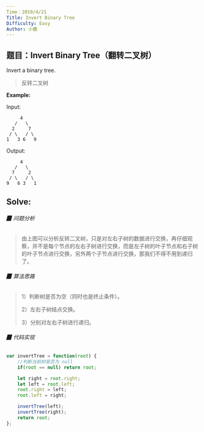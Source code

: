 ```yaml
---
Time：2019/4/21
Title: Invert Binary Tree
Difficulty: Easy
Author: 小鹿
---
```




## 题目：Invert Binary Tree（翻转二叉树）

Invert a binary tree.

> 反转二叉树

**Example:**

Input:

```
     4
   /   \
  2     7
 / \   / \
1   3 6   9
```

Output:

```
     4
   /   \
  7     2
 / \   / \
9   6 3   1
```



## Solve:

###### ▉ 问题分析

> 由上图可以分析反转二叉树，只是对左右子树的数据进行交换，再仔细观察，并不是每个节点的左右子树进行交换，而是左子树的叶子节点和右子树的叶子节点进行交换，另外两个子节点进行交换，那我们不得不用到递归了。 



###### ▉ 算法思路

> 1）判断树是否为空（同时也是终止条件）。
>
> 2）左右子树结点交换。
>
> 3）分别对左右子树进行递归。



###### ▉ 代码实现

```javascript
var invertTree = function(root) {
    //判断当前树是否为 null
    if(root == null) return root;

    let right = root.right;
    let left = root.left;
    root.right = left;
    root.left = right;

    invertTree(left);
    invertTree(right); 
    return root;
};
```























